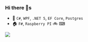 ### Hi there 👋s
- 🏢 `C#`, `WPF`, `.NET 5`, `EF Core`, `Postgres`
- 🏠 `F#`, `Raspberry PI`
🚲 
⌨

[![](https://github-readme-stats.vercel.app/api?username=zetroot&show_icons=true&count_private=true&theme=merko)](https://github.com/zetroot)

